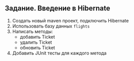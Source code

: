 ## Задание. Введение в Hibernate
1. Создать новый maven проект, подключить Hibernate
2. Использовать базу данных `flights`
3. Написать методы:
   - добавить Ticket
   - удалить Ticket
   - обновить Ticket
4. Добавить JUnit тесты для каждого метода